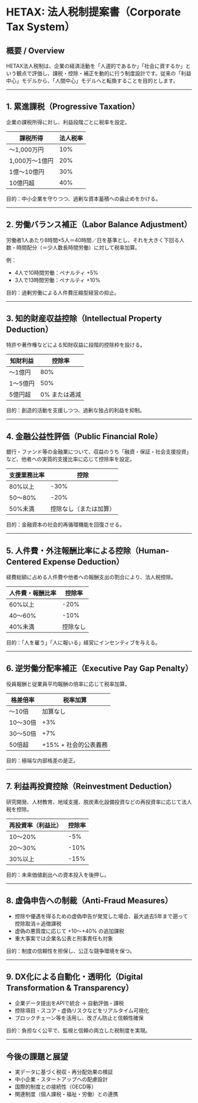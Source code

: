 # HETAX: 法人税制提案書（Corporate Tax System）

## 概要 / Overview

HETAX法人税制は、企業の経済活動を「人道的であるか」「社会に資するか」という観点で評価し、課税・控除・補正を動的に行う制度設計です。従来の「利益中心」モデルから、「人間中心」モデルへと転換することを目的とします。

---

## 1. 累進課税（Progressive Taxation）

企業の課税所得に対し、利益段階ごとに税率を設定。

| 課税所得       | 法人税率 |
| ---------- | ---- |
| ～1,000万円   | 10%  |
| 1,000万～1億円 | 20%  |
| 1億～10億円    | 30%  |
| 10億円超      | 40%  |

目的：中小企業を守りつつ、過剰な資本蓄積への歯止めをかける。

---

## 2. 労働バランス補正（Labor Balance Adjustment）

労働者1人あたり8時間×5人＝40時間／日を基準とし、それを大きく下回る人数・時間配分（＝少人数長時間労働）に対して税率加算。

例：

* 4人で10時間労働：ペナルティ +5%
* 3人で13時間労働：ペナルティ +10%

目的：過剰労働による人件費圧縮型経営の抑止。

---

## 3. 知的財産収益控除（Intellectual Property Deduction）

特許や著作権などによる知財収益に段階的控除枠を設ける。

| 知財利益  | 控除率      |
| ----- | -------- |
| ～1億円  | 80%      |
| 1～5億円 | 50%      |
| 5億円超  | 0% または逓減 |

目的：創造的活動を支援しつつ、過剰な独占的利益を抑制。

---

## 4. 金融公益性評価（Public Financial Role）

銀行・ファンド等の金融業について、収益のうち「融資・保証・社会支援投資」など、他者への実質的支援比率に応じて控除率を設定。

| 支援業務比率 | 控除          |
| ------ | ----------- |
| 80%以上  | -30%        |
| 50〜80% | -20%        |
| 50%未満  | 控除なし（または加算） |

目的：金融資本の社会的再循環機能を回復させる。

---

## 5. 人件費・外注報酬比率による控除（Human-Centered Expense Deduction）

経費総額に占める人件費や他者への報酬支出の割合により、法人税控除。

| 人件費・報酬比率 | 控除率  |
| -------- | ---- |
| 60%以上    | -20% |
| 40〜60%   | -10% |
| 40%未満    | 控除なし |

目的：「人を雇う」「人に報いる」経営にインセンティブを与える。

---

## 6. 逆労働分配率補正（Executive Pay Gap Penalty）

役員報酬と従業員平均報酬の倍率に応じて税率加算。

| 格差倍率   | 税率加算           |
| ------ | -------------- |
| ～10倍   | 加算なし           |
| 10〜30倍 | +3%            |
| 30〜50倍 | +7%            |
| 50倍超   | +15% + 社会的公表義務 |

目的：極端な内部格差の是正。

---

## 7. 利益再投資控除（Reinvestment Deduction）

研究開発、人材教育、地域支援、脱炭素化設備投資などの再投資率に応じて法人税を控除。

| 再投資率（利益比） | 控除率  |
| --------- | ---- |
| 10〜20%    | -5%  |
| 20〜30%    | -10% |
| 30%以上     | -15% |

目的：未来価値創出への資本投入を後押し。

---

## 8. 虚偽申告への制裁（Anti-Fraud Measures）

* 控除や優遇を得るための虚偽申告が発覚した場合、最大過去5年まで遡って控除取消＋追徴課税
* 虚偽の悪質度に応じて +10～+40% の追加課税
* 重大事案では企業名公表と刑事責任も対象

目的：制度の信頼性を担保し、公正な競争環境を保つ。

---

## 9. DX化による自動化・透明化（Digital Transformation & Transparency）

* 企業データ提出をAPIで統合 → 自動評価・課税
* 控除項目・スコア・虚偽リスクなどをリアルタイム可視化
* ブロックチェーン等を活用し、改ざん防止と信頼性確保

目的：負担なく公平で、監視と信頼の両立した税制度を実現。

---

## 今後の課題と展望

* 実データに基づく税収・再分配効果の検証
* 中小企業・スタートアップへの配慮設計
* 国際的制度との接続性（OECD等）
* 関連制度（個人課税・福祉・労働）との連携

